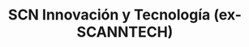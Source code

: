---
title: "SCN Innovación y Tecnología (ex-SCANNTECH)"
url: /maldonado/scn-innovacion-y-tecnologia-ex-scanntech/
shop: ordenador
---